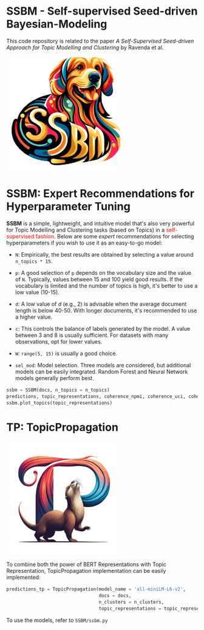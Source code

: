 # SSBM - Self-supervised Seed-driven Bayesian-Modeling
This code repository is related to the paper *A Self-Supervised Seed-driven Approach for Topic Modelling and Clustering* by Ravenda et al. <br><br>
<img src="https://github.com/Fede-stack/SSBM-Self-supervised-Seed-driven-Bayesian-Modeling/blob/main/images/lillo.png" alt="" width="300">

# SSBM: Expert Recommendations for Hyperparameter Tuning

**SSBM** is a simple, lightweight, and intuitive model that's also very powerful for Topic Modelling and Clustering tasks (based on Topics) in a <span style="color: red;">self-supervised fashion</span>. Below are some *expert* recommendations for selecting hyperparameters if you wish to use it as an easy-to-go model:

- `N`: Empirically, the best results are obtained by selecting a value around `n_topics * 15`.

- `p`: A good selection of `p` depends on the vocabulary size and the value of `N`. Typically, values between 15 and 100 yield good results. If the vocabulary is limited and the number of topics is high, it's better to use a low value (10-15).

- `d`: A low value of *d* (e.g., 2) is advisable when the average document length is below 40-50. With longer documents, it's recommended to use a higher value.

- `c`: This controls the balance of labels generated by the model. A value between 3 and 8 is usually sufficient. For datasets with many observations, opt for lower values.

- `W`: `range(5, 15)` is usually a good choice. 

- `sel_mod`: Model selection. Three models are considered, but additional models can be easily integrated. Random Forest and Neural Network models generally perform best.

```python 
ssbm = SSBM(docs, n_topics = n_topics)
predictions, topic_representations, coherence_npmi, coherence_uci, coherence_cv, coherence_div, prediction_clusters = ssbm.train(N=N, p=p, d=d, W=W, c=c, sel_mod=sel_mod)
ssbm.plot_topics(topic_representations)
```

# TP: TopicPropagation

<img src="https://github.com/Fede-stack/SSBM-Self-supervised-Seed-driven-Bayesian-Modeling/blob/main/images/otter.png" alt="" width="300">

To combine both the power of BERT Representations with Topic Representation, TopicPropagation implementation can be easily implemented:

```python 
predictions_tp = TopicPropagation(model_name = 'all-miniLM-L6-v2', 
                                  docs = docs, 
                                  n_clusters = n_clusters, 
                                  topic_representations = topic_representations)
```

To use the models, refer to `SSBM/ssbm.py`

